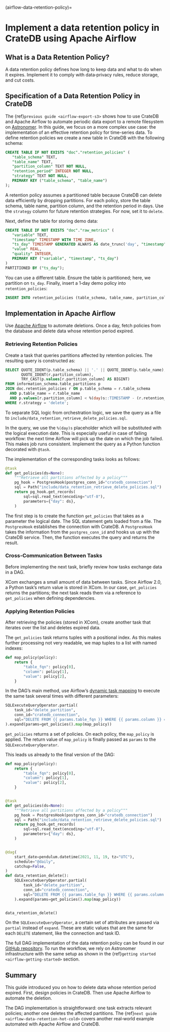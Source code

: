(airflow-data-retention-policy)=
# Implement a data retention policy in CrateDB using Apache Airflow

## What is a Data Retention Policy?

A data retention policy defines how long to keep data and what to do when it expires. Implement it to comply with data‑privacy rules, reduce storage, and cut costs.

## Specification of a Data Retention Policy in CrateDB

The {ref}`previous guide <airflow-export-s3>` shows how to use CrateDB and Apache Airflow to automate periodic data export to a remote filesystem on [Astronomer](https://www.astronomer.io/).
In this guide, we focus on a more complex use case: the implementation of an effective retention policy for time-series data. To define retention policies we create a new table in CrateDB with the following schema:

```sql
CREATE TABLE IF NOT EXISTS "doc"."retention_policies" (
   "table_schema" TEXT,
   "table_name" TEXT,
   "partition_column" TEXT NOT NULL,
   "retention_period" INTEGER NOT NULL,
   "strategy" TEXT NOT NULL,
   PRIMARY KEY ("table_schema", "table_name")
);
```
A retention policy assumes a partitioned table because CrateDB can delete data efficiently by dropping partitions. For each policy, store the table schema, table name, partition column, and the retention period in days.
Use the `strategy` column for future retention strategies. For now, set it to `delete`.

Next, define the table for storing demo data:

```sql
CREATE TABLE IF NOT EXISTS "doc"."raw_metrics" (
   "variable" TEXT,
   "timestamp" TIMESTAMP WITH TIME ZONE,
   "ts_day" TIMESTAMP GENERATED ALWAYS AS date_trunc('day', "timestamp"),
   "value" REAL,
   "quality" INTEGER,
   PRIMARY KEY ("variable", "timestamp", "ts_day")
)
PARTITIONED BY ("ts_day");
```

You can use a different table. Ensure the table is partitioned; here, we partition on `ts_day`. Finally, insert a 1‑day demo policy into `retention_policies`:

```sql
INSERT INTO retention_policies (table_schema, table_name, partition_column, retention_period, strategy) VALUES ('doc', 'raw_metrics', 'ts_day', 1, 'delete');
```

## Implementation in Apache Airflow

Use [Apache Airflow](https://airflow.apache.org/) to automate deletions. Once a day, fetch policies from the database and delete data whose retention period expired.

### Retrieving Retention Policies

Create a task that queries partitions affected by retention policies.
The resulting query is constructed as:
```sql
SELECT QUOTE_IDENT(p.table_schema) || '.' || QUOTE_IDENT(p.table_name),
       QUOTE_IDENT(r.partition_column),
       TRY_CAST(p.values[r.partition_column] AS BIGINT)
FROM information_schema.table_partitions p
JOIN doc.retention_policies r ON p.table_schema = r.table_schema
  AND p.table_name = r.table_name
  AND p.values[r.partition_column] < %(day)s::TIMESTAMP - (r.retention_period || ' days')::INTERVAL
WHERE r.strategy = 'delete';
```
To separate SQL logic from orchestration logic, we save the query as a file to `include/data_retention_retrieve_delete_policies.sql`.

In the query, we use the `%(day)s` placeholder which will be substituted with the logical execution date. This is especially useful in case of failing workflow: the next time Airflow will pick up the date on which the job failed. This makes job runs consistent.
Implement the query as a Python function decorated with `@task`.

The implementation of the corresponding tasks looks as follows:
```python
@task
def get_policies(ds=None):
    """Retrieve all partitions affected by a policy"""
    pg_hook = PostgresHook(postgres_conn_id="cratedb_connection")
    sql = Path("include/data_retention_retrieve_delete_policies.sql")
    return pg_hook.get_records(
        sql=sql.read_text(encoding="utf-8"),
        parameters={"day": ds},
    )
```
The first step is to create the function `get_policies` that takes as a parameter the logical date. The SQL statement gets loaded from a file. The `PostgresHook` establishes the connection with CrateDB. A `PostgresHook` takes the information from the `postgres_conn_id` and hooks us up with the CrateDB service. Then, the function executes the query and returns the result.

### Cross-Communication Between Tasks

Before implementing the next task, briefly review how tasks exchange data in a DAG.

XCom exchanges a small amount of data between tasks. Since Airflow 2.0, a Python task’s return value is stored in XCom. In our case, `get_policies` returns the partitions; the next task reads them via a reference to `get_policies` when defining dependencies.

### Applying Retention Policies

After retrieving the policies (stored in XCom), create another task that iterates over the list and deletes expired data.

The `get_policies` task returns tuples with a positional index. As this makes further processing not very readable, we map tuples to a list with named indexes:
```python
def map_policy(policy):
    return {
        "table_fqn": policy[0],
        "column": policy[1],
        "value": policy[2],
    }
```

In the DAG’s main method, use Airflow’s [dynamic task mapping] 
to execute the same task several times with different parameters:

```python
SQLExecuteQueryOperator.partial(
    task_id="delete_partition",
    conn_id="cratedb_connection",
    sql="DELETE FROM {{ params.table_fqn }} WHERE {{ params.column }} = {{ params.value }};",
).expand(params=get_policies().map(map_policy))
```

`get_policies` returns a set of policies. On each policy, the `map_policy` is
applied. The return value of `map_policy` is finally passed as `params` to the
`SQLExecuteQueryOperator`.

This leads us already to the final version of the DAG:
```python
def map_policy(policy):
    return {
        "table_fqn": policy[0],
        "column": policy[1],
        "value": policy[2],
    }


@task
def get_policies(ds=None):
    """Retrieve all partitions affected by a policy"""
    pg_hook = PostgresHook(postgres_conn_id="cratedb_connection")
    sql = Path("include/data_retention_retrieve_delete_policies.sql")
    return pg_hook.get_records(
        sql=sql.read_text(encoding="utf-8"),
        parameters={"day": ds},
    )


@dag(
    start_date=pendulum.datetime(2021, 11, 19, tz="UTC"),
    schedule="@daily",
    catchup=False,
)
def data_retention_delete():
    SQLExecuteQueryOperator.partial(
        task_id="delete_partition",
        conn_id="cratedb_connection",
        sql="DELETE FROM {{ params.table_fqn }} WHERE {{ params.column }} = {{ params.value }};",
    ).expand(params=get_policies().map(map_policy))


data_retention_delete()
```

On the `SQLExecuteQueryOperator`, a certain set of attributes are passed via `partial` instead of `expand`. These are static values that are the same for each `DELETE` statement, like the connection and task ID.

The full DAG implementation of the data retention policy can be found in our [GitHub repository](https://github.com/crate/cratedb-airflow-tutorial/blob/main/dags/data_retention_delete_dag.py). To run the workflow, we rely on Astronomer infrastructure with the same setup as shown in the {ref}`getting started <airflow-getting-started>` section.

## Summary

This guide introduced you on how to delete data whose retention period expired.
First, design policies in CrateDB. Then use Apache Airflow to automate the deletion.

The DAG implementation is straightforward: one task extracts relevant policies;
another one deletes the affected partitions.
The {ref}`next guide <airflow-data-retention-hot-cold>` covers another real‑world
example automated with Apache Airflow and CrateDB.


[dynamic task mapping]: https://airflow.apache.org/docs/apache-airflow/stable/authoring-and-scheduling/dynamic-task-mapping.html
